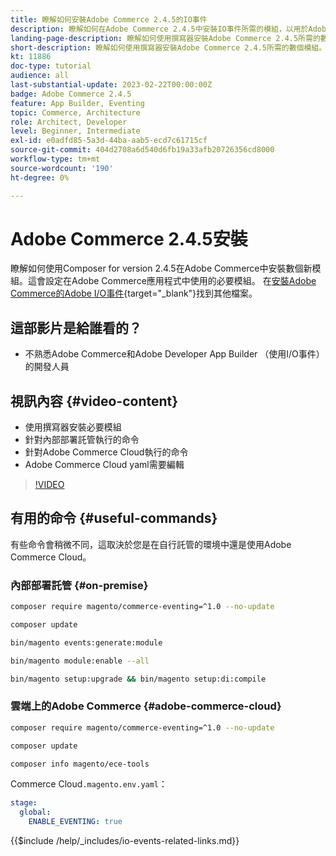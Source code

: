 ```yaml
---
title: 瞭解如何安裝Adobe Commerce 2.4.5的IO事件
description: 瞭解如何在Adobe Commerce 2.4.5中安裝IO事件所需的模組，以用於Adobe Developer App Builder
landing-page-description: 瞭解如何使用撰寫器安裝Adobe Commerce 2.4.5所需的數個模組。
short-description: 瞭解如何使用撰寫器安裝Adobe Commerce 2.4.5所需的數個模組。
kt: 11886
doc-type: tutorial
audience: all
last-substantial-update: 2023-02-22T00:00:00Z
badge: Adobe Commerce 2.4.5
feature: App Builder, Eventing
topic: Commerce, Architecture
role: Architect, Developer
level: Beginner, Intermediate
exl-id: e0adfd85-5a3d-44ba-aab5-ecd7c61715cf
source-git-commit: 404d2708a6d540d6fb19a33afb20726356cd8000
workflow-type: tm+mt
source-wordcount: '190'
ht-degree: 0%

---
```


# Adobe Commerce 2.4.5安裝

瞭解如何使用Composer for version 2.4.5在Adobe Commerce中安裝數個新模組。這會設定在Adobe Commerce應用程式中使用的必要模組。 在[安裝Adobe Commerce的Adobe I/O事件](https://developer.adobe.com/commerce/events/get-started/installation/){target="_blank"}找到其他檔案。

## 這部影片是給誰看的？

* 不熟悉Adobe Commerce和Adobe Developer App Builder （使用I/O事件）的開發人員

## 視訊內容 {#video-content}

* 使用撰寫器安裝必要模組
* 針對內部部署託管執行的命令
* 針對Adobe Commerce Cloud執行的命令
* Adobe Commerce Cloud yaml需要編輯

>[!VIDEO](https://video.tv.adobe.com/v/3415794?quality=12&learn=on)

## 有用的命令 {#useful-commands}

有些命令會稍微不同，這取決於您是在自行託管的環境中還是使用Adobe Commerce Cloud。

### 內部部署託管 {#on-premise}

```bash
composer require magento/commerce-eventing=^1.0 --no-update

composer update

bin/magento events:generate:module

bin/magento module:enable --all

bin/magento setup:upgrade && bin/magento setup:di:compile
```

### 雲端上的Adobe Commerce {#adobe-commerce-cloud}

```bash
composer require magento/commerce-eventing=^1.0 --no-update

composer update

composer info magento/ece-tools
```

Commerce Cloud`.magento.env.yaml`：

```yaml
stage:
  global:
    ENABLE_EVENTING: true
```

{{$include /help/_includes/io-events-related-links.md}}
